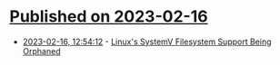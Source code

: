 # [Published on 2023-02-16](index.md)

* [2023-02-16, 12:54:12](https://news.ycombinator.com/item?id=34818040) - [Linux&#x27;s SystemV Filesystem Support Being Orphaned](https://www.phoronix.com/news/Linux-SysV-File-System-Orphan)
